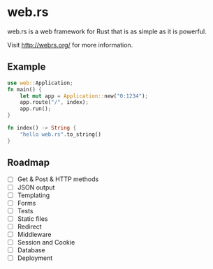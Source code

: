 # web.rs

web.rs is a web framework for Rust that is as simple as it is powerful.

Visit http://webrs.org/ for more information.

## Example

```Rust
use web::Application;
fn main() {
    let mut app = Application::new("0:1234");
    app.route("/", index);
    app.run();
}

fn index() -> String {
    "hello web.rs".to_string()
}
```
## Roadmap

- [ ] Get & Post & HTTP methods
- [ ] JSON output
- [ ] Templating
- [ ] Forms
- [ ] Tests
- [ ] Static files
- [ ] Redirect
- [ ] Middleware
- [ ] Session and Cookie
- [ ] Database
- [ ] Deployment
